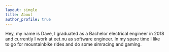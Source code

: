 ```yaml
---
layout: single
title: About
author_profile: true
---
```


Hey, my name is Dave, I graduated as a Bachelor electrical engineer in 2018 and currently I work at eet.nu as software engineer.
In my spare time I like to go for mountainbike rides and do some simracing and gaming.